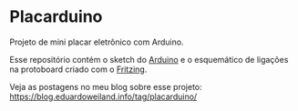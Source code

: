 # Placarduino

Projeto de mini placar eletrônico com Arduino.

Esse repositório contém o sketch do [Arduino](https://www.arduino.cc) e o esquemático de ligações na protoboard criado com o [Fritzing](http://fritzing.org).

Veja as postagens no meu blog sobre esse projeto: https://blog.eduardoweiland.info/tag/placarduino/
